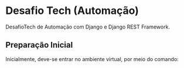 # Desafio Tech (Automação)
DesafioTech de Automação com Django e Django REST Framework.

## Preparação Inicial
Inicialmente, deve-se entrar no ambiente virtual, por meio do comando:
